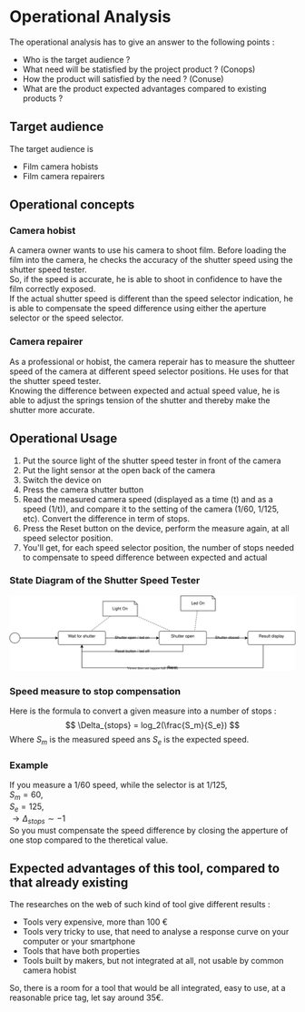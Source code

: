 # Operational Analysis

The operational analysis has to give an answer to the following points :  
- Who is the target audience ?
- What need will be statisfied by the project product ? (Conops)
- How the product will satisfied by the need ? (Conuse)
- What are the product expected advantages compared to existing products ?

## Target audience

The target audience is
* Film camera hobists
* Film camera repairers

## Operational concepts

### Camera hobist
A camera owner wants to use his camera to shoot film. Before loading the film into the camera, he checks the accuracy of the shutter speed using the shutter speed tester.  
So, if the speed is accurate, he is able to shoot in confidence to have the film correctly exposed.  
If the actual shutter speed is different than the speed selector indication, he is able to compensate the speed difference using either the aperture selector or the speed selector.  

### Camera repairer
As a professional or hobist, the camera reperair has to measure the shutteer speed of the camera at different speed selector positions. He uses for that the shutter speed tester.  
Knowing the difference between expected and actual speed value, he is able to adjust the springs tension of the shutter and thereby make the shutter more accurate.  

## Operational Usage

1. Put the source light of the shutter speed tester in front of the camera
2. Put the light sensor at the open back of the camera
3. Switch the device on
4. Press the camera shutter button
5. Read the measured camera speed (displayed as a time (t) and as a speed (1/t)), and compare it to the setting of the camera (1/60, 1/125, etc). Convert the difference in term of stops.
6. Press the Reset button on the device, perform the measure again, at all speed selector position.
7. You'll get, for each speed selector position, the number of stops needed to compensate to speed difference between expected and actual


### State Diagram of the Shutter Speed Tester

![State diagram](../../design/images/states.svg)

### Speed measure to stop compensation 
Here is the formula to convert a given measure into a number of stops :
$$
\Delta_{stops} = log_2(\frac{S_m}{S_e})
$$
Where $S_m$ is the measured speed ans $S_e$ is the expected speed.  
### Example
If you measure a 1/60 speed, while the selector is at 1/125,  
$S_m=60$,  
$S_e=125$,  
$\to\Delta_{stops}\sim-1$  
So you must compensate the speed difference by closing the apperture of one stop compared to the theretical value.


## Expected advantages of this tool, compared to that already existing

The researches on the web of such kind of tool give different results :
- Tools very expensive, more than 100 €
- Tools very tricky to use, that need to analyse a response curve on your computer or your smartphone
- Tools that have both properties
- Tools built by makers, but not integrated at all, not usable by common camera hobist

So, there is a room for a tool that would be all integrated, easy to use, at a reasonable price tag, let say around 35€.